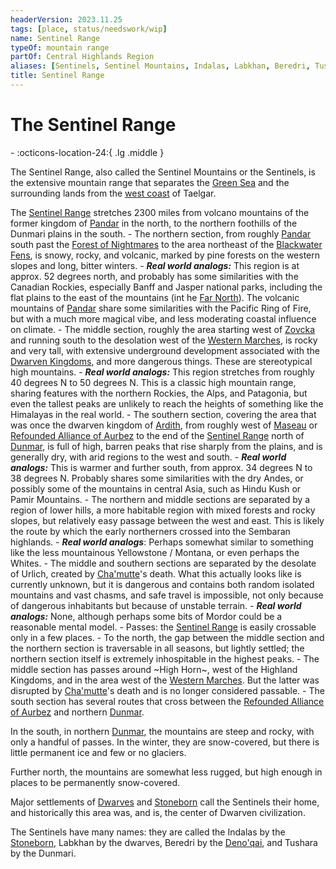 ```yaml
---
headerVersion: 2023.11.25
tags: [place, status/needswork/wip]
name: Sentinel Range
typeOf: mountain range
partOf: Central Highlands Region
aliases: [Sentinels, Sentinel Mountains, Indalas, Labkhan, Beredri, Tushara]
title: Sentinel Range
---
```

# The Sentinel Range
<div class="grid cards ext-narrow-margin ext-one-column" markdown>
-    :octicons-location-24:{ .lg .middle }   
</div>


The Sentinel Range, also called the Sentinel Mountains or the Sentinels, is the extensive mountain range that separates the [Green Sea](<../green-sea.md>) and the surrounding lands from the [west coast](<../west-coast/west-coast-region.md>) of Taelgar.

The [Sentinel Range](<./sentinel-range.md>) stretches 2300 miles from volcano mountains of the former kingdom of [Pandar](<../../history/pandar.md>) in the north, to the northern foothills of the Dunmari plains in the south. 
	- The northern section, from roughly [Pandar](<../../history/pandar.md>) south past the [Forest of Nightmares](<../far-north/forest-of-nightmares.md>) to the area northeast of the [Blackwater Fens](<../chasa-nahadi-watershed/blackwater-fens.md>), is snowy, rocky, and volcanic, marked by pine forests on the western slopes and long, bitter winters. 
		- ***Real world analogs:*** This region is at approx. 52 degrees north, and probably has some similarities with the Canadian Rockies, especially Banff and Jasper national parks, including the flat plains to the east of the mountains (int he [Far North](<../far-north/far-north.md>)). The volcanic mountains of [Pandar](<../../history/pandar.md>) share some similarities with the Pacific Ring of Fire, but with a much more magical vibe, and less moderating coastal influence on climate. 
	- The middle section, roughly the area starting west of [Zovcka](<../greater-sembara/zimkovia/zovcka.md>) and running south to the desolation west of the [Western Marches](<../greater-sembara/sembara/western-marches/western-marches.md>), is rocky and very tall, with extensive underground development associated with the [Dwarven Kingdoms](<dwarven-kingdoms/dwarven-kingdoms.md>), and more dangerous things. These are stereotypical high mountains. 
		- ***Real world analogs:*** This region stretches from roughly 40 degrees N to 50 degrees N. This is a classic high mountain range, sharing features with the northern Rockies, the Alps, and Patagonia, but even the tallest peaks are unlikely to reach the heights of something like the Himalayas in the real world. 
	- The southern section, covering the area that was once the dwarven kingdom of [Ardith](<dwarven-kingdoms/ardith.md>), from roughly west of [Maseau](<../greater-sembara/duchy-of-maseau/duchy-of-maseau.md>) or [Refounded Alliance of Aurbez](<../greater-sembara/refounded-alliance-of-aurbez/refounded-alliance-of-aurbez.md>) to the end of the [Sentinel Range](<./sentinel-range.md>) north of [Dunmar](<../greater-dunmar/realms/dunmar/dunmar.md>), is full of high, barren peaks that rise sharply from the plains, and is generally dry, with arid regions to the west and south. 
		- ***Real world analogs:*** This is warmer and further south, from approx. 34 degrees N to 38 degrees N. Probably shares some similarities with the dry Andes, or possibly some of the mountains in central Asia, such as Hindu Kush or Pamir Mountains. 
	- The northern and middle sections are separated by a region of lower hills, a more habitable region with mixed forests and rocky slopes, but relatively easy passage between the west and east. This is likely the route by which the early northerners crossed into the Sembaran highlands. 
		- ***Real world analogs***: Perhaps somewhat similar to something like the less mountainous Yellowstone / Montana, or even perhaps the Whites. 
	- The middle and southern sections are separated by the desolate of Urlich, created by [Cha'mutte](<../../people/extraplanar-powers/cha-mutte.md>)'s death. What this actually looks like is currently unknown, but it is dangerous and contains both random isolated mountains and vast chasms, and safe travel is impossible, not only because of dangerous inhabitants but because of unstable terrain. 
		- ***Real world analogs:*** None, although perhaps some bits of Mordor could be a reasonable mental model. 
	- Passes: the [Sentinel Range](<./sentinel-range.md>) is easily crossable only in a few places. 
		- To the north, the gap between the middle section and the northern section is traversable in all seasons, but lightly settled; the northern section itself is extremely inhospitable in the highest peaks.
		- The middle section has passes around ~High Horn~, west of the Highland Kingdoms, and in the area west of the [Western Marches](<../greater-sembara/sembara/western-marches/western-marches.md>). But the latter was disrupted by [Cha'mutte](<../../people/extraplanar-powers/cha-mutte.md>)'s death and is no longer considered passable. 
		- The south section has several routes that cross between the [Refounded Alliance of Aurbez](<../greater-sembara/refounded-alliance-of-aurbez/refounded-alliance-of-aurbez.md>) and northern [Dunmar](<../greater-dunmar/realms/dunmar/dunmar.md>). 

In the south, in northern [Dunmar](<../greater-dunmar/realms/dunmar/dunmar.md>), the mountains are steep and rocky, with only a handful of passes. In the winter, they are snow-covered, but there is little permanent ice and few or no glaciers. 

Further north, the mountains are somewhat less rugged, but high enough in places to be permanently snow-covered. 

Major settlements of [Dwarves](<../../species/children-of-the-embodied-gods/dwarves/dwarves.md>) and [Stoneborn](<../../species/children-of-the-embodied-gods/stoneborn/stoneborn.md>) call the Sentinels their home, and historically this area was, and is, the center of Dwarven civilization. 

The Sentinels have many names: they are called the Indalas by the [Stoneborn](<../../species/children-of-the-embodied-gods/stoneborn/stoneborn.md>), Labkhan by the dwarves, Beredri by the [Deno'qai](<../../groups/deno-qai/deno-qai.md>), and Tushara by the Dunmari. 


